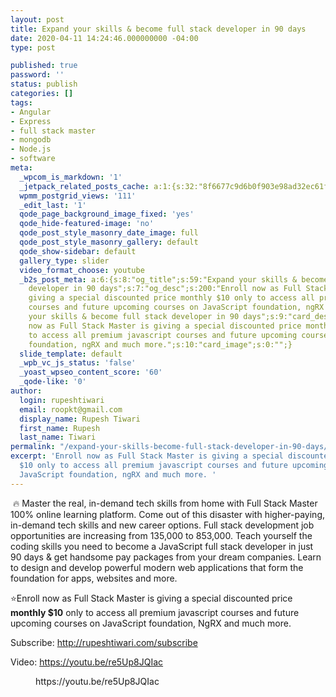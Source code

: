 ```yaml
---
layout: post
title: Expand your skills & become full stack developer in 90 days
date: 2020-04-11 14:24:46.000000000 -04:00
type: post

published: true
password: ''
status: publish
categories: []
tags:
- Angular
- Express
- full stack master
- mongodb
- Node.js
- software
meta:
  _wpcom_is_markdown: '1'
  _jetpack_related_posts_cache: a:1:{s:32:"8f6677c9d6b0f903e98ad32ec61f8deb";a:2:{s:7:"expires";i:1609993877;s:7:"payload";a:3:{i:0;a:1:{s:2:"id";i:3130;}i:1;a:1:{s:2:"id";i:3157;}i:2;a:1:{s:2:"id";i:1084;}}}}
  wpmm_postgrid_views: '111'
  _edit_last: '1'
  qode_page_background_image_fixed: 'yes'
  qode_hide-featured-image: 'no'
  qode_post_style_masonry_date_image: full
  qode_post_style_masonry_gallery: default
  qode_show-sidebar: default
  gallery_type: slider
  video_format_choose: youtube
  _b2s_post_meta: a:6:{s:8:"og_title";s:59:"Expand your skills & become full stack
    developer in 90 days";s:7:"og_desc";s:200:"Enroll now as Full Stack Master is
    giving a special discounted price monthly $10 only to access all premium javascript
    courses and future upcoming courses on JavaScript foundation, ngRX and much more.";s:8:"og_image";s:0:"";s:10:"card_title";s:59:"Expand
    your skills & become full stack developer in 90 days";s:9:"card_desc";s:200:"Enroll
    now as Full Stack Master is giving a special discounted price monthly $10 only
    to access all premium javascript courses and future upcoming courses on JavaScript
    foundation, ngRX and much more.";s:10:"card_image";s:0:"";}
  slide_template: default
  _wpb_vc_js_status: 'false'
  _yoast_wpseo_content_score: '60'
  _qode-like: '0'
author:
  login: rupeshtiwari
  email: roopkt@gmail.com
  display_name: Rupesh Tiwari
  first_name: Rupesh
  last_name: Tiwari
permalink: "/expand-your-skills-become-full-stack-developer-in-90-days/"
excerpt: 'Enroll now as Full Stack Master is giving a special discounted price monthly
  $10 only to access all premium javascript courses and future upcoming courses on
  JavaScript foundation, ngRX and much more. '
---
```

<p><!-- wp:paragraph --></p>
<p>&nbsp;🔥 Master the real, in-demand tech skills from home with Full Stack Master 100% online learning platform. Come out of this disaster with higher-paying, in-demand tech skills and new career options. Full stack development job opportunities are increasing from 135,000 to 853,000. Teach yourself the coding skills you need to become a JavaScript full stack developer in just 90 days &amp; get handsome pay packages from your dream companies. Learn to design and develop powerful modern web applications that form the foundation for apps, websites and more.&nbsp;</p>
<p><!-- /wp:paragraph --></p>
<p><!-- wp:paragraph --></p>
<p>⭐️Enroll now as Full Stack Master is giving a special discounted price <strong>monthly $10</strong> only to access all premium javascript courses and future upcoming courses on JavaScript foundation, NgRX and much more.&nbsp;</p>
<p><!-- /wp:paragraph --></p>
<p><!-- wp:paragraph --></p>
<p>Subscribe: <a href="http://rupeshtiwari.com/subscribe">http://rupeshtiwari.com/subscribe</a></p>
<p><!-- /wp:paragraph --></p>
<p><!-- wp:paragraph --></p>
<p>Video: <a href="https://youtu.be/re5Up8JQIac">https://youtu.be/re5Up8JQIac</a></p>
<p><!-- /wp:paragraph --></p>
<p><!-- wp:core-embed/youtube {"url":"https://youtu.be/re5Up8JQIac","type":"video","providerNameSlug":"youtube","align":"left","className":"wp-embed-aspect-16-9 wp-has-aspect-ratio"} --></p>
<figure class="wp-block-embed-youtube alignleft wp-block-embed is-type-video is-provider-youtube wp-embed-aspect-16-9 wp-has-aspect-ratio">
<div class="wp-block-embed__wrapper">
https://youtu.be/re5Up8JQIac
</div>
</figure>
<p><!-- /wp:core-embed/youtube --></p>
